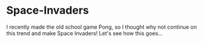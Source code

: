 # Space-Invaders
I recently made the old school game Pong, so I thought why not continue on this trend and make Space Invaders! Let's see how this goes...
